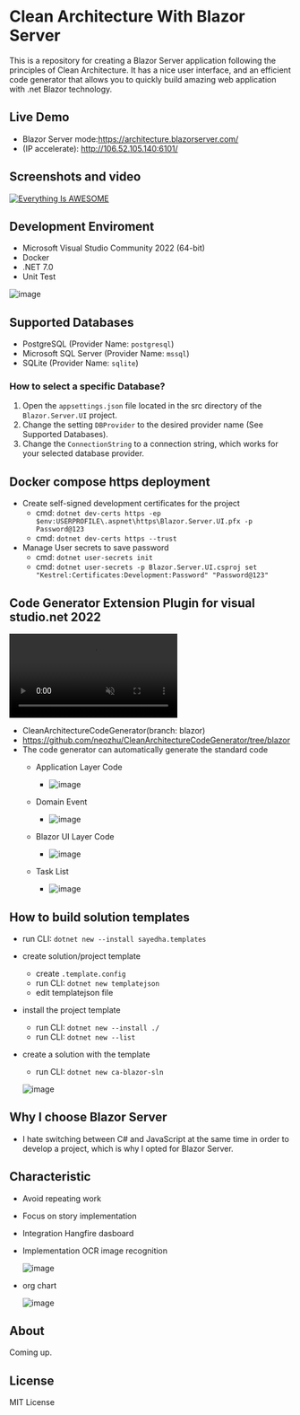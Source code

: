 # Clean Architecture With Blazor Server

This is a repository for creating a Blazor Server application following the principles of Clean Architecture. It has a
nice user interface, and an efficient code generator that allows you to quickly build amazing web application with .net
Blazor technology.

## Live Demo

- Blazor Server mode:https://architecture.blazorserver.com/
- (IP accelerate): http://106.52.105.140:6101/

## Screenshots and video

[![Everything Is AWESOME](doc/page.png)](https://www.youtube.com/embed/GyZJl_dG-Pg "Everything Is AWESOME")

## Development Enviroment

- Microsoft Visual Studio Community 2022 (64-bit)
- Docker
- .NET 7.0
- Unit Test

![image](https://user-images.githubusercontent.com/1549611/183799080-380e1f01-ef80-4568-80d2-517514aa59e5.png)

## Supported Databases

* PostgreSQL (Provider Name: `postgresql`)
* Microsoft SQL Server (Provider Name: `mssql`)
* SQLite (Provider Name: `sqlite`)

### How to select a specific Database?

1. Open the `appsettings.json` file located in the src directory of the `Blazor.Server.UI` project.
2. Change the setting `DBProvider` to the desired provider name (See Supported Databases).
3. Change the `ConnectionString` to a connection string, which works for your selected database provider.

## Docker compose https deployment

- Create self-signed development certificates for the project
    - cmd: `dotnet dev-certs https -ep $env:USERPROFILE\.aspnet\https\Blazor.Server.UI.pfx -p Password@123`
    - cmd: `dotnet dev-certs https --trust`
- Manage User secrets to save password
    - cmd: `dotnet user-secrets init`
    - cmd: `dotnet user-secrets -p Blazor.Server.UI.csproj set "Kestrel:Certificates:Development:Password" "Password@123"`

## Code Generator Extension Plugin for visual studio.net 2022

<div><video controls src="https://user-images.githubusercontent.com/1549611/197116874-f28414ca-7fc1-463a-b887-0754a5bb3e01.mp4" muted="false"></video></div>

- CleanArchitectureCodeGenerator(branch: blazor)
- https://github.com/neozhu/CleanArchitectureCodeGenerator/tree/blazor
- The code generator can automatically generate the standard code
    - Application Layer Code
    
        - ![image](https://user-images.githubusercontent.com/1549611/181414766-84850a90-3a21-47ed-afcf-1b5cdd602edf.png)
    - Domain Event
    
        - ![image](https://user-images.githubusercontent.com/1549611/183537303-058d6f49-fc45-4b77-8924-cc2e8266cad7.png)
    - Blazor UI Layer Code
    
        - ![image](https://user-images.githubusercontent.com/1549611/181414818-5c1c2dfc-5560-4ab2-8773-dc7c816730d4.png)
    - Task List
    
        - ![image](https://user-images.githubusercontent.com/1549611/183537444-3d1b2980-b131-4e9d-bfe1-7b475f760b57.png)

## How to build solution templates

- run CLI: `dotnet new --install sayedha.templates`
- create solution/project template
    - create `.template.config`
    - run CLI: `dotnet new templatejson`
    - edit templatejson file
- install the project template
    - run CLI: `dotnet new --install ./`
    - run CLI: `dotnet new --list`
- create a solution with the template
    - run CLI: `dotnet new ca-blazor-sln`

  ![image](https://user-images.githubusercontent.com/1549611/182025444-04c9c8db-2b11-44b3-8091-acffcc37a899.png)

## Why I choose Blazor Server

- I hate switching between C# and JavaScript at the same time in order to develop a project, which is why I opted for Blazor Server.

## Characteristic

- Avoid repeating work
- Focus on story implementation
- Integration Hangfire dasboard
- Implementation OCR image recognition

  ![image](https://user-images.githubusercontent.com/1549611/185576711-31ab3081-ba22-43f3-b837-c8f1de981442.png)
- org chart

  ![image](doc/orgchart.png)

## About

Coming up.

## License

MIT License
